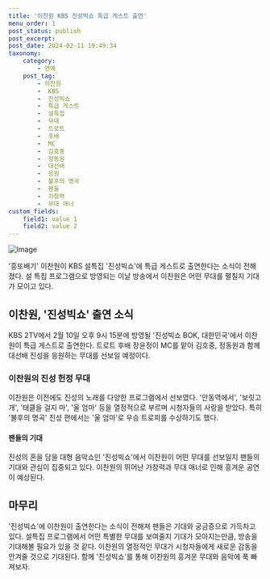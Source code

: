 ```yaml
---
title: '이찬원 KBS 진성빅쇼 특급 게스트 출연'
menu_order: 1
post_status: publish
post_excerpt: 
post_date: 2024-02-11 19:49:34
taxonomy:
    category:
        - 연예
    post_tag:
        - 이찬원
        -  KBS
        -  진성빅쇼
        -  특급 게스트
        -  설특집
        -  무대
        -  트로트
        -  후배
        -  MC
        -  김호중
        -  정동원
        -  대선배
        -  응원
        -  불후의 명곡
        -  팬들
        -  가창력
        -  무대 매너
custom_fields:
    field1: value 1
    field2: value 2
---
```


![Image](https://ssl.pstatic.net/mimgnews/image/108/2024/02/10/0003214022_001_20240210064901195.jpg?type=w540)

'흥또배기' 이찬원이 KBS 설특집 '진성빅쇼'에 특급 게스트로 출연한다는 소식이 전해졌다. 설 특집 프로그램으로 방영되는 이날 방송에서 이찬원은 어떤 무대를 펼칠지 기대가 모이고 있다.
## 이찬원, '진성빅쇼' 출연 소식
KBS 2TV에서 2월 10일 오후 9시 15분에 방영될 '진성빅쇼 BOK, 대한민국'에서 이찬원이 특급 게스트로 출연한다. 트로트 후배 장윤정이 MC를 맡아 김호중, 정동원과 함께 대선배 진성을 응원하는 무대를 선보일 예정이다.
### 이찬원의 진성 헌정 무대
이찬원은 이전에도 진성의 노래를 다양한 프로그램에서 선보였다. '안동역에서', '보릿고개', '태클을 걸지 마', '울 엄마' 등을 열정적으로 부르며 시청자들의 사랑을 받았다. 특히 '불후의 명곡' 진성 편에서는 '울 엄마'로 우승 트로피를 수상하기도 했다.
#### 팬들의 기대
진성의 혼을 담을 대형 음악쇼인 '진성빅쇼'에서 이찬원이 어떤 무대를 선보일지 팬들의 기대와 관심이 집중되고 있다. 이찬원의 뛰어난 가창력과 무대 매너로 인해 흥겨운 공연이 예상된다.
## 마무리
'진성빅쇼'에 이찬원이 출연한다는 소식이 전해져 팬들은 기대와 궁금증으로 가득차고 있다. 설특집 프로그램에서 어떤 특별한 무대를 보여줄지 기대가 모아지는만큼, 방송을 기대해볼 필요가 있을 것 같다. 이찬원의 열정적인 무대가 시청자들에게 새로운 감동을 안겨줄 것으로 기대된다. 함께 '진성빅쇼'를 통해 이찬원의 흥겨운 무대와 음악에 푹 빠져보자.
